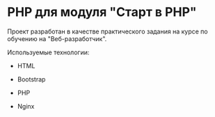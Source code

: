 # PHP для модуля "Старт в PHP"

Проект разработан в качестве практического задания на курсе по обучению на "Веб-разработчик".

Используемые технологии:

+ HTML

+ Bootstrap

+ PHP

+ Nginx
